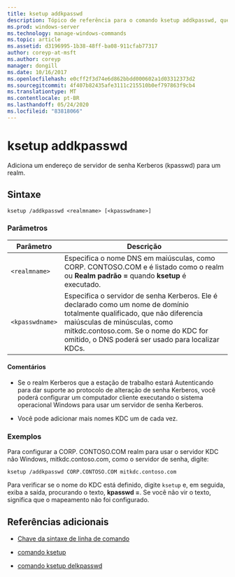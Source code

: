 ```yaml
---
title: ksetup addkpasswd
description: Tópico de referência para o comando ksetup addkpasswd, que adiciona um endereço de servidor de senha Kerberos (kpasswd) para um realm.
ms.prod: windows-server
ms.technology: manage-windows-commands
ms.topic: article
ms.assetid: d3196995-1b38-48ff-ba08-911cfab77317
author: coreyp-at-msft
ms.author: coreyp
manager: dongill
ms.date: 10/16/2017
ms.openlocfilehash: e0cff2f3d74e6d862bbdd000602a1d03312373d2
ms.sourcegitcommit: 4f407b82435afe3111c215510b0ef797863f9cb4
ms.translationtype: MT
ms.contentlocale: pt-BR
ms.lasthandoff: 05/24/2020
ms.locfileid: "83818066"
---
```

# <a name="ksetup-addkpasswd"></a>ksetup addkpasswd

Adiciona um endereço de servidor de senha Kerberos (kpasswd) para um realm.

## <a name="syntax"></a>Sintaxe

```
ksetup /addkpasswd <realmname> [<kpasswdname>]
```

### <a name="parameters"></a>Parâmetros

| Parâmetro | Descrição |
| --------- | ----------- |
| `<realmname>` | Especifica o nome DNS em maiúsculas, como CORP. CONTOSO.COM e é listado como o realm ou **Realm padrão =** quando **ksetup** é executado. |
| `<kpasswdname>` | Especifica o servidor de senha Kerberos. Ele é declarado como um nome de domínio totalmente qualificado, que não diferencia maiúsculas de minúsculas, como mitkdc.contoso.com. Se o nome do KDC for omitido, o DNS poderá ser usado para localizar KDCs. |

#### <a name="remarks"></a>Comentários

- Se o realm Kerberos que a estação de trabalho estará Autenticando para dar suporte ao protocolo de alteração de senha Kerberos, você poderá configurar um computador cliente executando o sistema operacional Windows para usar um servidor de senha Kerberos.

- Você pode adicionar mais nomes KDC um de cada vez.

### <a name="examples"></a>Exemplos

Para configurar a CORP. CONTOSO.COM realm para usar o servidor KDC não Windows, mitkdc.contoso.com, como o servidor de senha, digite:

```
ksetup /addkpasswd CORP.CONTOSO.COM mitkdc.contoso.com
```

Para verificar se o nome do KDC está definido, digite `ksetup` e, em seguida, exiba a saída, procurando o texto, **kpasswd =**. Se você não vir o texto, significa que o mapeamento não foi configurado.

## <a name="additional-references"></a>Referências adicionais

- [Chave da sintaxe de linha de comando](command-line-syntax-key.md)

- [comando ksetup](ksetup.md)

- [comando ksetup delkpasswd](ksetup-delkpasswd.md)

